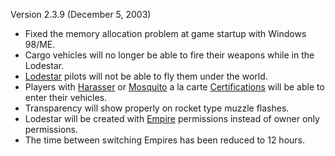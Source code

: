 Version 2.3.9 (December 5, 2003)

- Fixed the memory allocation problem at game startup with Windows
  98/ME.
- Cargo vehicles will no longer be able to fire their weapons while in
  the Lodestar.
- [Lodestar](Lodestar.md) pilots will not be able to fly them
  under the world.
- Players with [Harasser](Harasser.md) or
  [Mosquito](Mosquito.md) a la carte
  [Certifications](Certification.md) will be able to enter
  their vehicles.
- Transparency will show properly on rocket type muzzle flashes.
- Lodestar will be created with [Empire](Empire.md)
  permissions instead of owner only permissions.
- The time between switching Empires has been reduced to 12 hours.

<!--[category:Patches](category:Patches.md)-->
